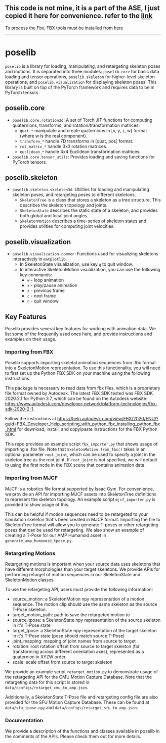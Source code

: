 ## This code is not mine, it is a part of the ASE, I just copied it here for convenience. refer to the [link](https://github.com/nv-tlabs/ASE)

To process the Fbx, FBX tools must be installed from [here](https://help.autodesk.com/view/FBX/2020/ENU/?guid=FBX_Developer_Help_scripting_with_python_fbx_installing_python_fbx_html)

-----------------
# poselib

`poselib` is a library for loading, manipulating, and retargeting skeleton poses and motions. It is separated into three modules: `poselib.core` for basic data loading and tensor operations, `poselib.skeleton` for higher-level skeleton operations, and `poselib.visualization` for displaying skeleton poses. This library is built on top of the PyTorch framework and requires data to be in PyTorch tensors.

## poselib.core
- `poselib.core.rotation3d`: A set of Torch JIT functions for computing quaternions, transforms, and rotation/transformation matrices.
    - `quat_*` manipulate and create quaternions in [x, y, z, w] format (where w is the real component).
    - `transform_*` handle 7D transforms in [quat, pos] format.
    - `rot_matrix_*` handle 3x3 rotation matrices.
    - `euclidean_*` handle 4x4 Euclidean transformation matrices.
- `poselib.core.tensor_utils`: Provides loading and saving functions for PyTorch tensors.

## poselib.skeleton
- `poselib.skeleton.skeleton3d`: Utilities for loading and manipulating skeleton poses, and retargeting poses to different skeletons.
    - `SkeletonTree` is a class that stores a skeleton as a tree structure. This describes the skeleton topology and joints.
    - `SkeletonState` describes the static state of a skeleton, and provides both global and local joint angles.
    - `SkeletonMotion` describes a time-series of skeleton states and provides utilities for computing joint velocities.

## poselib.visualization
- `poselib.visualization.common`: Functions used for visualizing skeletons interactively in `matplotlib`.
    - In SkeletonState visualization, use key `q` to quit window.
    - In interactive SkeletonMotion visualization, you can use the following key commands:
        - `w` - loop animation
        - `x` - play/pause animation
        - `z` - previous frame
        - `c` - next frame
        - `n` - quit window

## Key Features
Poselib provides several key features for working with animation data. We list some of the frequently used ones here, and provide instructions and examples on their usage.

### Importing from FBX
Poselib supports importing skeletal animation sequences from .fbx format into a SkeletonMotion representation. To use this functionality, you will need to first set up the Python FBX SDK on your machine using the following instructions.

This package is necessary to read data from fbx files, which is a proprietary file format owned by Autodesk. The latest FBX SDK tested was FBX SDK 2020.2.1 for Python 3.7, which can be found on the Autodesk website: https://www.autodesk.com/developer-network/platform-technologies/fbx-sdk-2020-2-1.

Follow the instructions at https://help.autodesk.com/view/FBX/2020/ENU/?guid=FBX_Developer_Help_scripting_with_python_fbx_installing_python_fbx_html for download, install, and copy/paste instructions for the FBX Python SDK.

This repo provides an example script `fbx_importer.py` that shows usage of importing a .fbx file. Note that `SkeletonMotion.from_fbx()` takes in an optional parameter `root_joint`, which can be used to specify a joint in the skeleton tree as the root joint. If `root_joint` is not specified, we will default to using the first node in the FBX scene that contains animation data. 

### Importing from MJCF
MJCF is a robotics file format supported by Isaac Gym. For convenience, we provide an API for importing MJCF assets into SkeletonTree definitions to represent the skeleton topology. An example script `mjcf_importer.py` is provided to show usage of this.

This can be helpful if motion sequences need to be retargeted to your simulation skeleton that's been created in MJCF format. Importing the file to SkeletonTree format will allow you to generate T-poses or other retargeting poses that can be used for retargeting. We also show an example of creating a T-Pose for our AMP Humanoid asset in `generate_amp_humanoid_tpose.py`.

### Retargeting Motions
Retargeting motions is important when your source data uses skeletons that have different morphologies than your target skeletons. We provide APIs for performing retarget of motion sequences in our SkeletonState and SkeletonMotion classes.

To use the retargeting API, users must provide the following information:
  - source_motion: a SkeletonMotion npy representation of a motion sequence. The motion clip should use the same skeleton as the source T-Pose skeleton.
  - target_motion_path: path to save the retargeted motion to
  - source_tpose: a SkeletonState npy representation of the source skeleton in it's T-Pose state
  - target_tpose: a SkeletonState npy representation of the target skeleton in it's T-Pose state (pose should match source T-Pose)
  - joint_mapping: mapping of joint names from source to target
  - rotation: root rotation offset from source to target skeleton (for transforming across different orientation axes), represented as a quaternion in XYZW order.
  - scale: scale offset from source to target skeleton

We provide an example script `retarget_motion.py` to demonstrate usage of the retargeting API for the CMU Motion Capture Database. Note that the retargeting data for this script is stored in `data/configs/retarget_cmu_to_amp.json`.

Additionally, a SkeletonState T-Pose file and retargeting config file are also provided for the SFU Motion Capture Database. These can be found at `data/sfu_tpose.npy` and `data/configs/retarget_sfu_to_amp.json`.

### Documentation
We provide a description of the functions and classes available in poselib in the comments of the APIs. Please check them out for more details.
